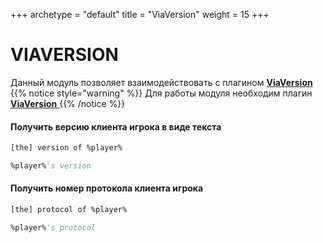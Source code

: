 +++
archetype = "default"
title = "ViaVersion"
weight = 15
+++
# VIAVERSION

Данный модуль позволяет взаимодействовать с плагином [**ViaVersion** <i class="fas fa-link"></i>](https://github.com/ViaVersion/ViaVersion)
{{% notice style="warning" %}}
Для работы модуля необходим плагин [**ViaVersion** <i class="fas fa-link"></i>](https://github.com/ViaVersion/ViaVersion)
{{% /notice %}}

#### Получить версию клиента игрока в виде текста
```vb
[the] version of %player%
```
```vb
%player%'s version
```
#### Получить номер протокола клиента игрока
```vb
[the] protocol of %player%        
```
```vb
%player%'s protocol
```